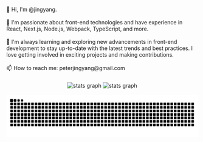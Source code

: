 <p align="left">👋 Hi, I'm @jingyang.<br><br>👀 I'm passionate about front-end technologies and have experience in React, Next.js, Node.js, Webpack, TypeScript, and more.<br><br>🌱 I'm always learning and exploring new advancements in front-end development to stay up-to-date with the latest trends and best practices. I love getting involved in exciting projects and making contributions.<br><br>📫 How to reach me: peterjingyang@gmail.com</p>

###

<div align="center">
<picture> 
  <source media="(prefers-color-scheme: dark)" srcset="https://github-readme-stats.vercel.app/api?username=zjy365&hide_title=false&hide_rank=false&show_icons=true&include_all_commits=true&count_private=true&disable_animations=false&theme=dracula&locale=en&hide_border=false">
  <img src="https://github-readme-stats.vercel.app/api?username=zjy365&hide_title=false&hide_rank=false&show_icons=true&include_all_commits=true&count_private=true&disable_animations=false&theme=default&locale=en&hide_border=false" height="150" alt="stats graph"  />
</picture>

<picture> 
  <source media="(prefers-color-scheme: dark)" srcset="https://github-readme-stats.vercel.app/api/top-langs?username=zjy365&locale=en&hide_title=false&layout=compact&card_width=320&langs_count=5&theme=dracula&hide_border=false">
  <img src="https://github-readme-stats.vercel.app/api/top-langs?username=zjy365&locale=en&hide_title=false&layout=compact&card_width=320&langs_count=5&theme=default&hide_border=false" height="150" alt="stats graph"  />
</picture>
 
</div>

<br clear="both">

<picture>
  <source media="(prefers-color-scheme: dark)" srcset="https://raw.githubusercontent.com/zjy365/zjy365/output/github-snake-dark.svg" />
  <source media="(prefers-color-scheme: light)" srcset="https://raw.githubusercontent.com/zjy365/zjy365/output/github-snake.svg" />
  <img alt="github-snake" src="https://raw.githubusercontent.com/zjy365/zjy365/output/github-snake.svg" />
</picture>

###